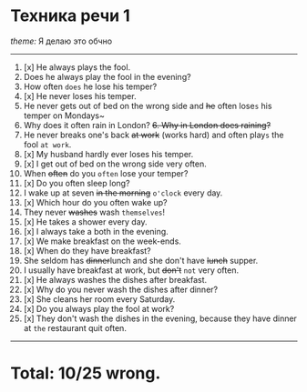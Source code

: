 # Техника речи 1
*theme:* Я делаю это обчно 

---
1.  [x] He always plays the fool. 
2. Does he always play the fool in the evening?
3. How often `does` he lose his temper?
4.  [x] He never loses his temper.
5. He never gets out of bed on the wrong side and ~~he~~ often lose`s` his temper on Mondays~
6. Why does it often rain in London?
~~6. Why in London does raining?~~
7. He never breaks one's back ~~at work~~ (works hard) and often play`s` the fool `at work`.
8.  [x] My husband hardly ever loses his temper.
9.  [x] I get out of bed on the wrong side very often.
10. When ~~often~~ do you `often` lose your temper?
11.  [x] Do you often sleep long?
12. I wake up at seven ~~in the morning~~  `o'clock` every day.
13.  [x] Which hour do you often wake up?
14. They never ~~washes~~ wash `themselves`!
15. [x] He takes a shower every day.
16.  [x] I always take a both in the evening.
17.  [x] We make breakfast on the week-ends.
18.  [x] When do they have breakfast?
19. She seldom has ~~dinner~~lunch and she don't have ~~lunch~~ supper.
20. I usually have breakfast at work, but ~~don't~~  `not` very often.
21.  [x] He always washes the dishes after breakfast.
22.  [x] Why do you never wash the dishes after dinner?
23.  [x] She cleans her room every Saturday.
24.  [x] Do you always play the fool at work?
25.  [x] They don't wash the dishes in the evening, because they have dinner at `the` restaurant quit often.

---
# Total: 10/25 wrong.